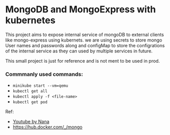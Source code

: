 # MongoDB and MongoExpress with kubernetes

This project aims to expose internal service of mongoDB to external clients like mongo-express using kubernets. we are using secrets to store mongo User names and passwords along and configMap to store the configrations of the internal service as they can used by multiple services in future.

This small project is just for reference and is not ment to be used in prod.

### Commmanly used commands:

-   `minikube start --vm=qemu`
-   `kubectl get all`
-   `kubectl apply -f <file-name>`
-   `kubectl get pod`

Ref:

-   [Youtube by Nana](https://www.youtube.com/watch?v=X48VuDVv0do)
-   https://hub.docker.com/_/mongo
